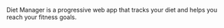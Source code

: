 Diet Manager is a progressive web app that tracks your diet and helps you reach your fitness goals.
